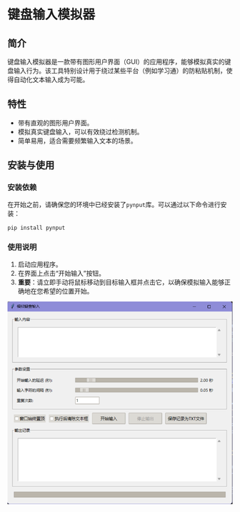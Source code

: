 # 键盘输入模拟器

## 简介

键盘输入模拟器是一款带有图形用户界面（GUI）的应用程序，能够模拟真实的键盘输入行为。该工具特别设计用于绕过某些平台（例如学习通）的防粘贴机制，使得自动化文本输入成为可能。

## 特性

- 带有直观的图形用户界面。
- 模拟真实键盘输入，可以有效绕过检测机制。
- 简单易用，适合需要频繁输入文本的场景。

## 安装与使用

### 安装依赖

在开始之前，请确保您的环境中已经安装了`pynput`库。可以通过以下命令进行安装：

```bash
pip install pynput
```

### 使用说明

1. 启动应用程序。
2. 在界面上点击“开始输入”按钮。
3. **重要**：请立即手动将鼠标移动到目标输入框并点击它，以确保模拟输入能够正确地在您希望的位置开始。

![示意图](image.png)




